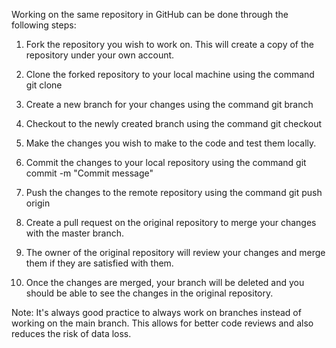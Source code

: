 Working on the same repository in GitHub can be done through the following steps:

1. Fork the repository you wish to work on. This will create a copy of the repository under your own account.

2. Clone the forked repository to your local machine using the command git clone <repository URL>

3. Create a new branch for your changes using the command git branch <branch name>

4. Checkout to the newly created branch using the command git checkout <branch name>

5. Make the changes you wish to make to the code and test them locally.

6. Commit the changes to your local repository using the command git commit -m "Commit message"

7. Push the changes to the remote repository using the command git push origin <branch name>

8. Create a pull request on the original repository to merge your changes with the master branch.

9. The owner of the original repository will review your changes and merge them if they are satisfied with them.

10. Once the changes are merged, your branch will be deleted and you should be able to see the changes in the original repository.

Note: It's always good practice to always work on branches instead of working on the main branch. This allows for better code reviews and also reduces the risk of data loss.
